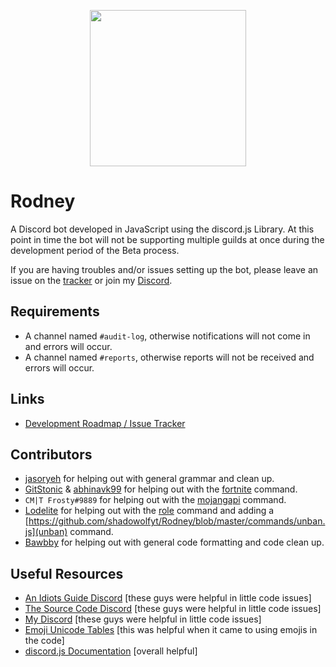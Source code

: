<p align="center">
  <img height="250" src="https://i.imgur.com/c5oaTfE.png">
</p>

# Rodney
A Discord bot developed in JavaScript using the discord.js Library.
At this point in time the bot will not be supporting multiple guilds at once during the development period of the Beta process.

If you are having troubles and/or issues setting up the bot, please leave an issue on the [tracker](https://github.com/shadowolfyt/RodneyTheDiscordBot/issues) or join my [Discord](http://bit.ly/mancavediscord).

## Requirements
- A channel named `#audit-log`, otherwise notifications will not come in and errors will occur.
- A channel named `#reports`, otherwise reports will not be received and errors will occur.

## Links
- [Development Roadmap / Issue Tracker](https://github.com/shadowolfyt/RodneyTheDiscordBot/issues)

## Contributors
- [jasoryeh](https://github.com/jasoryeh) for helping out with general grammar and clean up.
- [GitStonic](https://github.com/GitStonic) & [abhinavk99](https://github.com/abhinavk99) for helping out with the [fortnite](https://github.com/shadowolfyt/RodneyTheDiscordBot/blob/master/commands/fortnite.js) command.
- `CM|T Frosty#9889` for helping out with the [mojangapi](https://github.com/shadowolfyt/RodneyTheDiscordBot/blob/master/commands/mojangapi.js) command.
- [Lodelite](https://github.com/Lodelite) for helping out with the [role](https://github.com/shadowolfyt/Rodney/blob/master/commands/role.js) command and adding a [https://github.com/shadowolfyt/Rodney/blob/master/commands/unban.js](unban) command.
- [Bawbby](https://github.com/Bawbby) for helping out with general code formatting and code clean up.

## Useful Resources
- [An Idiots Guide Discord](https://discord.gg/gkZCQtH) [these guys were helpful in little code issues]
- [The Source Code Discord](https://discordapp.com/invite/w24CQMR) [these guys were helpful in little code issues]
- [My Discord](http://bit.ly/mancavediscord) [these guys were helpful in little code issues]
- [Emoji Unicode Tables](https://apps.timwhitlock.info/emoji/tables/unicode) [this was helpful when it came to using emojis in the code]
- [discord.js Documentation](https://discord.js.org/#/docs/main/stable/general/welcome) [overall helpful]

